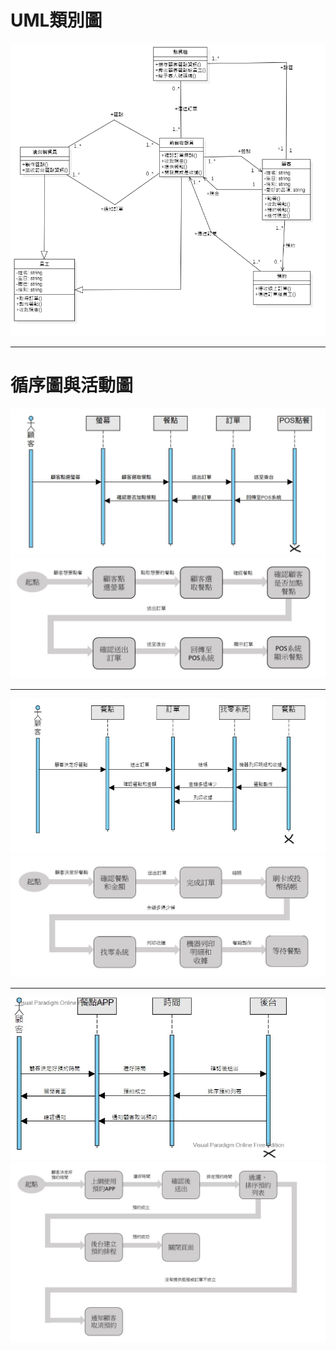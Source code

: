 # UML類別圖
![image](https://github.com/C109118222/group08/blob/main/%E9%A1%9E%E5%88%A5%E5%9C%96v1.0.png)
***
# 循序圖與活動圖
![image](https://github.com/C109118222/group08/blob/main/%E5%BE%AA%E5%BA%8F%E5%9C%96(1).jpg)
![image](https://github.com/C109118222/group08/blob/main/%E9%BB%9E%E9%A4%90(%E6%B4%BB%E5%8B%95%E5%9C%961).jpg)
***
![image](https://github.com/C109118222/group08/blob/main/%E5%BE%AA%E5%BA%8F%E5%9C%96(2).jpg)
![image](https://github.com/C109118222/group08/blob/main/%E7%B5%90%E5%B8%B32.jpg)
***
![image](https://github.com/C109118222/group08/blob/main/%E5%BE%AA%E5%BA%8F%E5%9C%96(3).jpg)
![image](https://github.com/C109118222/group08/blob/main/%E9%A0%90%E7%B4%843.jpg)

